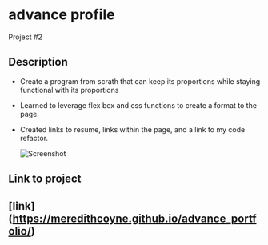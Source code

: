 # advance profile
Project #2

## Description
- Create a program from scrath that can keep its proportions while staying functional with its proportions
- Learned to leverage flex box and css functions to create a format to the page.
- Created links to resume, links within the page, and a link to my code refactor.

    ![Screenshot]()

## Link to project
[link] (https://meredithcoyne.github.io/advance_portfolio/)
---